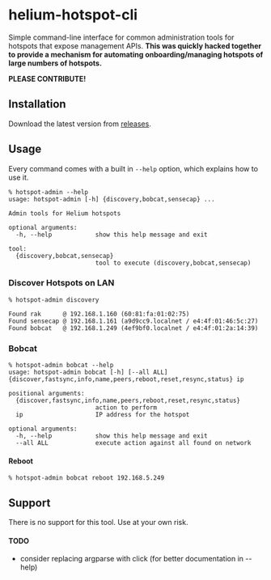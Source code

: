 # helium-hotspot-cli

Simple command-line interface for common administration tools for hotspots that
expose management APIs. **This was quickly hacked together to provide a mechanism
for automating onboarding/managing hotspots of large numbers of hotspots.**

**PLEASE CONTRIBUTE!**

## Installation

Download the latest version from [releases](https://github.com/rsnodgrass/helium-hotspot-cli/releases/latest).

## Usage

Every command comes with a built in `--help` option, which explains how to use it.

```console
% hotspot-admin --help
usage: hotspot-admin [-h] {discovery,bobcat,sensecap} ...

Admin tools for Helium hotspots

optional arguments:
  -h, --help            show this help message and exit

tool:
  {discovery,bobcat,sensecap}
                        tool to execute (discovery,bobcat,sensecap)
```
### Discover Hotspots on LAN

```console
% hotspot-admin discovery

Found rak      @ 192.168.1.160 (60:81:fa:01:02:75)
Found sensecap @ 192.168.1.161 (a9d9cc9.localnet / e4:4f:01:46:5c:27)
Found bobcat   @ 192.168.1.249 (4ef9bf0.localnet / e4:4f:01:2a:14:39)
```

### Bobcat

```console
% hotspot-admin bobcat --help
usage: hotspot-admin bobcat [-h] [--all ALL] {discover,fastsync,info,name,peers,reboot,reset,resync,status} ip

positional arguments:
  {discover,fastsync,info,name,peers,reboot,reset,resync,status}
                        action to perform
  ip                    IP address for the hotspot

optional arguments:
  -h, --help            show this help message and exit
  --all ALL             execute action against all found on network
```

#### Reboot

```console
% hotspot-admin bobcat reboot 192.168.5.249
```

## Support

There is no support for this tool. Use at your own risk.

#### TODO

* consider replacing argparse with click (for better documentation in --help)
